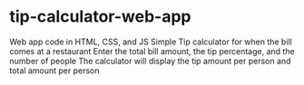 # tip-calculator-web-app
Web app code in HTML, CSS, and JS
Simple Tip calculator for when the bill comes at a restaurant
Enter the total bill amount, the tip percentage, and the number of people
The calculator will display the tip amount per person and total amount per person
